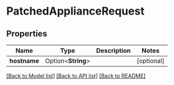 # PatchedApplianceRequest

## Properties

Name | Type | Description | Notes
------------ | ------------- | ------------- | -------------
**hostname** | Option<**String**> |  | [optional]

[[Back to Model list]](../README.md#documentation-for-models) [[Back to API list]](../README.md#documentation-for-api-endpoints) [[Back to README]](../README.md)



